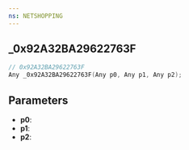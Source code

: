```yaml
---
ns: NETSHOPPING
---
```

## _0x92A32BA29622763F

```c
// 0x92A32BA29622763F
Any _0x92A32BA29622763F(Any p0, Any p1, Any p2);
```

## Parameters
* **p0**:
* **p1**:
* **p2**:
